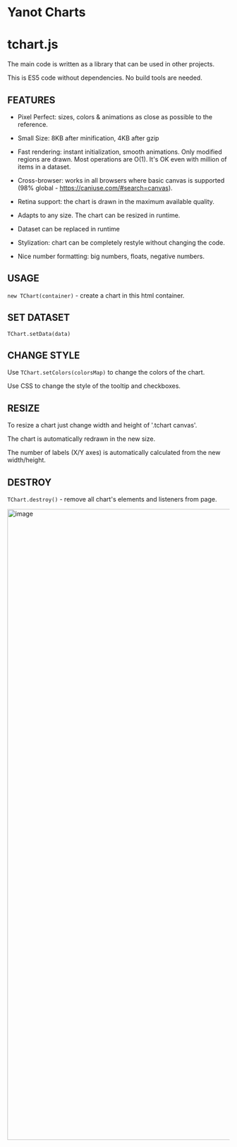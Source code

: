 # Yanot Charts

# tchart.js

The main code is written as a library that can be used in other projects.

This is ES5 code without dependencies. No build tools are needed.

## FEATURES

* Pixel Perfect: sizes, colors & animations as close as possible to the reference.

* Small Size: 8KB after minification, 4KB after gzip

* Fast rendering: instant initialization, smooth animations.
  Only modified regions are drawn. Most operations are O(1).
  It's OK even with million of items in a dataset.
  
* Cross-browser: works in all browsers where basic canvas is supported (98% global - https://caniuse.com/#search=canvas).
  
* Retina support: the chart is drawn in the maximum available quality.

* Adapts to any size. The chart can be resized in runtime.

* Dataset can be replaced in runtime

* Stylization: chart can be completely restyle without changing the code.

* Nice number formatting: big numbers, floats, negative numbers.

## USAGE

`new TChart(container)` - create a chart in this html container.

## SET DATASET 

`TChart.setData(data)`

## CHANGE STYLE

Use `TChart.setColors(colorsMap)` to change the colors of the chart.

Use CSS to change the style of the tooltip and checkboxes.

## RESIZE

To resize a chart just change width and height of '.tchart canvas'.

The chart is automatically redrawn in the new size.

The number of labels (X/Y axes) is automatically calculated from the new width/height.

## DESTROY

`TChart.destroy()` - remove all chart's elements and listeners from page.

<img width="1431" alt="image" src="https://github.com/user-attachments/assets/519a3986-d1c1-4776-8f9b-92aad849ec00">
